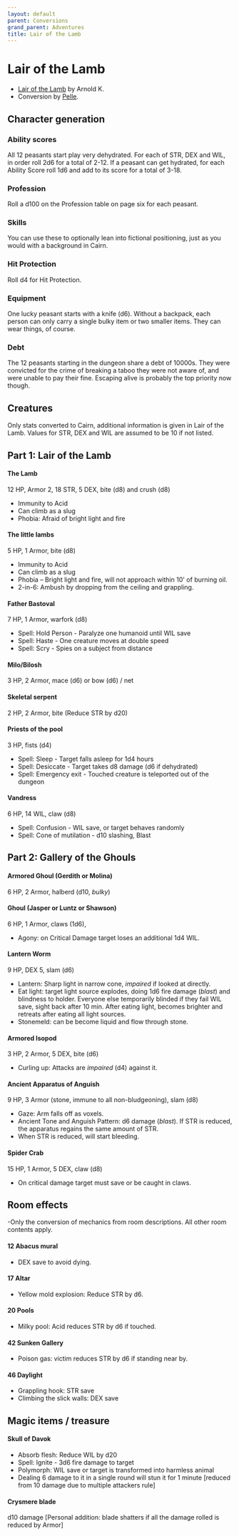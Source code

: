 ```yaml
---
layout: default
parent: Conversions
grand_parent: Adventures
title: Lair of the Lamb
---
```


# Lair of the Lamb
- [Lair of the Lamb](http://goblinpunch.blogspot.com/2020/04/lair-of-lamb-final.html) by Arnold K.
- Conversion by [Pelle](https://pellep.itch.io).

## Character generation

### Ability scores
All 12 peasants start play very dehydrated. For each of STR, DEX and WIL, in order roll 2d6 for a total of 2-12. If a peasant can get hydrated, for each Ability Score roll 1d6 and add to its score for a total of 3-18.

### Profession
Roll a d100 on the Profession table on page six for each peasant.

### Skills
You can use these to optionally lean into fictional positioning, just as you would with a background in Cairn.

### Hit Protection
Roll d4 for Hit Protection.

### Equipment
One lucky peasant starts with a knife (d6). Without a backpack, each person can only carry a single bulky item or two smaller items. They can wear things, of course.

### Debt
The 12 peasants starting in the dungeon share a debt of 10000s. They were convicted for the crime of breaking a taboo they were not aware of, and were unable to pay their fine. Escaping alive is probably the top priority now though.

## Creatures
Only stats converted to Cairn, additional information is given in Lair of the Lamb. Values for STR, DEX and WIL are assumed to be 10 if not listed.

## Part 1: Lair of the Lamb

#### The Lamb
12 HP, Armor 2, 18 STR, 5 DEX, bite (d8) and crush (d8)
- Immunity to Acid
- Can climb as a slug
- Phobia: Afraid of bright light and fire

#### The little lambs
5 HP, 1 Armor, bite (d8)
- Immunity to Acid
- Can climb as a slug
- Phobia – Bright light and fire, will not approach within 10' of burning oil.
- 2-in-6: Ambush by dropping from the ceiling and grappling.

#### Father Bastoval
7 HP, 1 Armor, warfork (d8)
- Spell: Hold Person - Paralyze one humanoid until WIL save
- Spell: Haste - One creature moves at double speed
- Spell: Scry - Spies on a subject from distance

#### Milo/Bilosh
3 HP, 2 Armor, mace (d6) or bow (d6) / net

#### Skeletal serpent
2 HP, 2 Armor, bite (Reduce STR by d20)

#### Priests of the pool
3 HP, fists (d4)
- Spell: Sleep - Target falls asleep for 1d4 hours
- Spell: Desiccate -  Target takes d8 damage (d6 if dehydrated)
- Spell: Emergency exit - Touched creature is teleported out of the dungeon


#### Vandress
 6 HP, 14 WIL, claw (d8)
- Spell: Confusion - WIL save, or target behaves randomly
- Spell: Cone of mutilation - d10 slashing, Blast

## Part 2: Gallery of the Ghouls

#### Armored Ghoul (Gerdith or Molina)
6 HP, 2 Armor, halberd (d10, _bulky_)

#### Ghoul (Jasper or Luntz or Shawson)
6 HP, 1 Armor, claws (1d6),
- Agony: on Critical Damage target loses an additional 1d4 WIL.

#### Lantern Worm
9 HP, DEX 5, slam (d6)
- Lantern: Sharp light in narrow cone, _impaired_ if looked at directly.
- Eat light: target light source explodes, doing 1d6 fire damage (_blast_) and blindness to holder. Everyone else temporarily blinded if they fail WIL save, sight back after 10 min. After eating light, becomes brighter and retreats after eating all light sources.
- Stonemeld: can be become liquid and flow through stone.

#### Armored Isopod
3 HP, 2 Armor, 5 DEX, bite (d6)
- Curling up: Attacks are _impaired_ (d4) against it.

#### Ancient Apparatus of Anguish
9 HP, 3 Armor (stone, immune to all non-bludgeoning), slam (d8)
- Gaze: Arm falls off as voxels.
- Ancient Tone and Anguish Pattern: d6 damage (_blast_). If STR is reduced, the apparatus regains the same amount of STR.
- When STR is reduced, will start bleeding.

#### Spider Crab
15 HP, 1 Armor, 5 DEX, claw (d8)
- On critical damage target must save or be caught in claws.

## Room effects
-Only the conversion of mechanics from room descriptions. All other room contents apply.

#### 12 Abacus mural
- DEX save to avoid dying.

#### 17 Altar
- Yellow mold explosion: Reduce STR by d6.

#### 20 Pools
- Milky pool: Acid reduces STR by d6 if touched.

#### 42 Sunken Gallery
- Poison gas: victim reduces STR by d6 if standing near by.

#### 46 Daylight
- Grappling hook: STR save
- Climbing the slick walls: DEX save


## Magic items / treasure
#### Skull of Davok
- Absorb flesh: Reduce WIL by d20
- Spell: Ignite - 3d6 fire damage to target
- Polymorph: WIL save or target is transformed into harmless animal
- Dealing 6 damage to it in a single round will stun it for 1 minute [reduced from 10 damage due to multiple attackers rule]

#### Crysmere blade
d10 damage [Personal addition: blade shatters if all the damage rolled is reduced by Armor]

